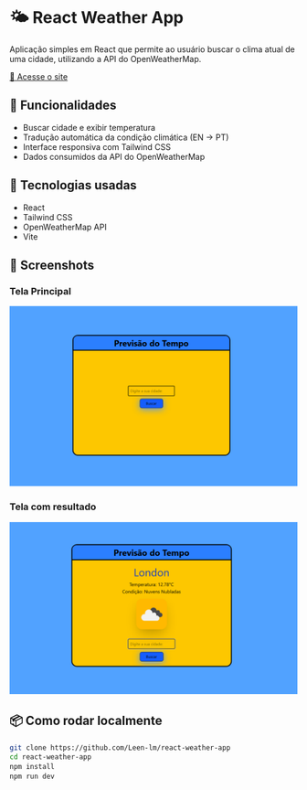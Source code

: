 # 🌤️ React Weather App

Aplicação simples em React que permite ao usuário buscar o clima atual de uma cidade, utilizando a API do OpenWeatherMap.

[🔗 Acesse o site ](https://leen-lm.github.io/react-weather-app)

## 🚀 Funcionalidades

- Buscar cidade e exibir temperatura
- Tradução automática da condição climática (EN → PT)
- Interface responsiva com Tailwind CSS
- Dados consumidos da API do OpenWeatherMap

## 🧪 Tecnologias usadas

- React
- Tailwind CSS
- OpenWeatherMap API
- Vite

## 📸 Screenshots

### Tela Principal
![Tela Principal](frontend/public/images/weather-home.png)

### Tela com resultado
![Tela com resultado](frontend/public/images/weather-result.png)

## 📦 Como rodar localmente

```bash
git clone https://github.com/Leen-lm/react-weather-app
cd react-weather-app
npm install
npm run dev
